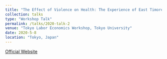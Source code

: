 ```yaml
---
title: "The Effect of Violence on Health: The Experience of East Timorese Children"
collection: talks
type: "Workshop Talk"
permalink: /talks/2020-talk-2
venue: "Tokyo Labor Economics Workshop, Tokyo University"
date: 2020-5-8
location: "Tokyo, Japan"
---
```


<span style="font-size: 14px;">
    <a href="https://sites.google.com/site/tokyolaborwkshp/schedule/past_workshops?authuser=0" target="_blank">Official Website</a>
</span>

